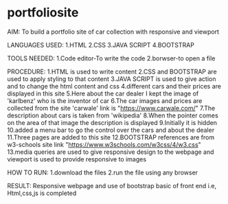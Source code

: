 # portfoliosite

AIM: To build a portfolio site of car collection with responsive and viewport

LANGUAGES USED:
1.HTML
2.CSS
3.JAVA SCRIPT
4.BOOTSTRAP

TOOLS NEEDED:
1.Code editor-To write the code
2.borwser-to open a file

PROCEDURE:
1.HTML is used to write content
2.CSS and BOOTSTRAP are used to apply styling to that content
3.JAVA SCRIPT is used to give action and to change the html content and css
4.different cars and their prices are displayed in this site
5.Here about the car dealer I kept the image of 'karlbenz' who is the inventor of car
6.The car images and prices are collected from the site 'carwale' link is "https://www.carwale.com/" 
7.The description about cars is taken from 'wikipedia'
8.When the pointer comes on the area of that image the description is displayed
9.Initially it is hidden
10.added a menu bar to go the control over the cars and about the dealer
11.Three pages are added to this site
12.BOOTSTRAP references are from w3-schools site link "https://www.w3schools.com/w3css/4/w3.css"
13.media queries are used to give responsive design to the webpage and viewport is used to provide responsive to images

HOW TO RUN:
1.download the files 
2.run the file using any browser

RESULT:
Responsive webpage and use of bootstrap basic of front end i.e, Html,css,js is completed 
